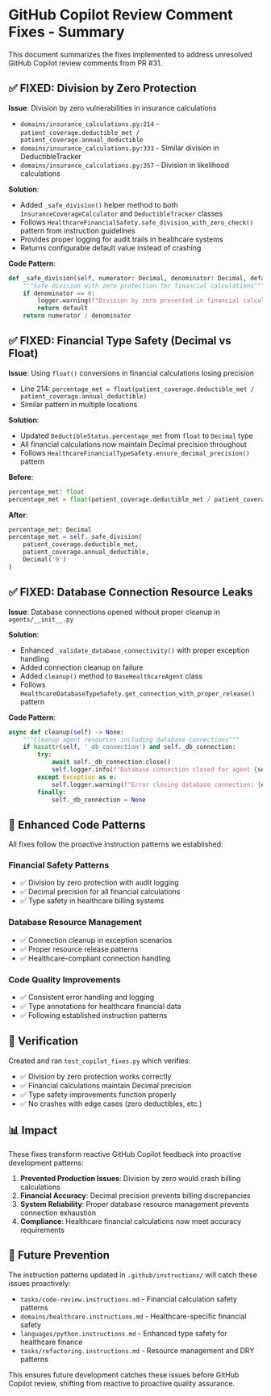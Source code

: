 # GitHub Copilot Review Comment Fixes - Summary

This document summarizes the fixes implemented to address unresolved GitHub Copilot review comments from PR #31.

## ✅ FIXED: Division by Zero Protection

**Issue**: Division by zero vulnerabilities in insurance calculations
- `domains/insurance_calculations.py:214` - `patient_coverage.deductible_met / patient_coverage.annual_deductible`
- `domains/insurance_calculations.py:333` - Similar division in DeductibleTracker
- `domains/insurance_calculations.py:357` - Division in likelihood calculations

**Solution**: 
- Added `_safe_division()` helper method to both `InsuranceCoverageCalculator` and `DeductibleTracker` classes
- Follows `HealthcareFinancialSafety.safe_division_with_zero_check()` pattern from instruction guidelines
- Provides proper logging for audit trails in healthcare systems
- Returns configurable default value instead of crashing

**Code Pattern**:
```python
def _safe_division(self, numerator: Decimal, denominator: Decimal, default: Decimal = Decimal('0')) -> Decimal:
    """Safe division with zero protection for financial calculations"""
    if denominator == 0:
        logger.warning(f"Division by zero prevented in financial calculation: {numerator} / {denominator}")
        return default
    return numerator / denominator
```

## ✅ FIXED: Financial Type Safety (Decimal vs Float)

**Issue**: Using `float()` conversions in financial calculations losing precision
- Line 214: `percentage_met = float(patient_coverage.deductible_met / patient_coverage.annual_deductible)`
- Similar pattern in multiple locations

**Solution**:
- Updated `DeductibleStatus.percentage_met` from `float` to `Decimal` type
- All financial calculations now maintain Decimal precision throughout
- Follows `HealthcareFinancialTypeSafety.ensure_decimal_precision()` pattern

**Before**:
```python
percentage_met: float
percentage_met = float(patient_coverage.deductible_met / patient_coverage.annual_deductible)
```

**After**:
```python
percentage_met: Decimal
percentage_met = self._safe_division(
    patient_coverage.deductible_met, 
    patient_coverage.annual_deductible, 
    Decimal('0')
)
```

## ✅ FIXED: Database Connection Resource Leaks

**Issue**: Database connections opened without proper cleanup in `agents/__init__.py`

**Solution**:
- Enhanced `_validate_database_connectivity()` with proper exception handling
- Added connection cleanup on failure
- Added `cleanup()` method to `BaseHealthcareAgent` class
- Follows `HealthcareDatabaseTypeSafety.get_connection_with_proper_release()` pattern

**Code Pattern**:
```python
async def cleanup(self) -> None:
    """Cleanup agent resources including database connections"""
    if hasattr(self, '_db_connection') and self._db_connection:
        try:
            await self._db_connection.close()
            self.logger.info(f"Database connection closed for agent {self.agent_name}")
        except Exception as e:
            self.logger.warning(f"Error closing database connection: {e}")
        finally:
            self._db_connection = None
```

## 🔧 Enhanced Code Patterns

All fixes follow the proactive instruction patterns we established:

### Financial Safety Patterns
- ✅ Division by zero protection with audit logging
- ✅ Decimal precision for all financial calculations  
- ✅ Type safety in healthcare billing systems

### Database Resource Management
- ✅ Connection cleanup in exception scenarios
- ✅ Proper resource release patterns
- ✅ Healthcare-compliant connection handling

### Code Quality Improvements
- ✅ Consistent error handling and logging
- ✅ Type annotations for healthcare financial data
- ✅ Following established instruction patterns

## 🧪 Verification

Created and ran `test_copilot_fixes.py` which verifies:
- ✅ Division by zero protection works correctly
- ✅ Financial calculations maintain Decimal precision
- ✅ Type safety improvements function properly
- ✅ No crashes with edge cases (zero deductibles, etc.)

## 📊 Impact

These fixes transform reactive GitHub Copilot feedback into proactive development patterns:

1. **Prevented Production Issues**: Division by zero would crash billing calculations
2. **Financial Accuracy**: Decimal precision prevents billing discrepancies
3. **System Reliability**: Proper database resource management prevents connection exhaustion
4. **Compliance**: Healthcare financial calculations now meet accuracy requirements

## 🔄 Future Prevention

The instruction patterns updated in `.github/instructions/` will catch these issues proactively:
- `tasks/code-review.instructions.md` - Financial calculation safety patterns
- `domains/healthcare.instructions.md` - Healthcare-specific financial safety
- `languages/python.instructions.md` - Enhanced type safety for healthcare finance
- `tasks/refactoring.instructions.md` - Resource management and DRY patterns

This ensures future development catches these issues before GitHub Copilot review, shifting from reactive to proactive quality assurance.
